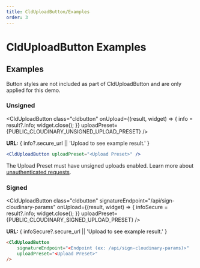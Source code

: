 ```yaml
---
title: CldUploadButton/Examples
order: 3
---
```


<script>
  import { PUBLIC_CLOUDINARY_UNSIGNED_UPLOAD_PRESET, PUBLIC_CLOUDINARY_SIGNED_UPLOAD_PRESET } from '$env/static/public';
  import Callout from '$lib/components/Callout.svelte'
  import { CldUploadButton } from 'svelte-cloudinary'

  let info
  let infoSecure
</script>

# CldUploadButton Examples

## Examples

<Callout type="info" emoji={false}>
  Button styles are not included as part of CldUploadButton and are only applied for this demo.
</Callout>

### Unsigned

<CldUploadButton
class="cldbutton"
onUpload={(result, widget) => { info = result?.info; widget.close(); }}
uploadPreset={PUBLIC_CLOUDINARY_UNSIGNED_UPLOAD_PRESET}
/>

<p><strong>URL:</strong> { info?.secure_url || 'Upload to see example result.' }</p>

```jsx
<CldUploadButton uploadPreset="<Upload Preset>" />
```

<Callout emoji={false}>
  The Upload Preset must have unsigned uploads enabled.  Learn more about <a href="https://cloudinary.com/documentation/upload_images#unauthenticated_requests">unauthenticated requests</a>.
</Callout>

### Signed

<CldUploadButton
class="cldbutton"
signatureEndpoint="/api/sign-cloudinary-params"
onUpload={(result, widget) => { infoSecure = result?.info; widget.close(); }}
uploadPreset={PUBLIC_CLOUDINARY_SIGNED_UPLOAD_PRESET}
/>

<p><strong>URL:</strong> { infoSecure?.secure_url || 'Upload to see example result.' }</p>

```html
<CldUploadButton
	signatureEndpoint="<Endpoint (ex: /api/sign-cloudinary-params)>"
	uploadPreset="<Upload Preset>"
/>
```
